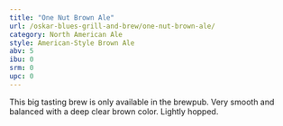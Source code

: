 ```yaml
---
title: "One Nut Brown Ale"
url: /oskar-blues-grill-and-brew/one-nut-brown-ale/
category: North American Ale
style: American-Style Brown Ale
abv: 5
ibu: 0
srm: 0
upc: 0
---
```

This big tasting brew is only available in the brewpub. Very smooth and balanced with a deep clear brown color. Lightly hopped.
